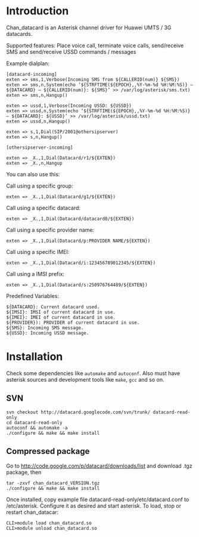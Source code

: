 # Introduction #
Chan\_datacard is an Asterisk channel driver for Huawei UMTS / 3G datacards.

Supported features: Place voice call, terminate voice calls, send/receive SMS and send/receive USSD commands / messages

Example dialplan:
```
[datacard-incoming] 
exten => sms,1,Verbose(Incoming SMS from ${CALLERID(num)} ${SMS}) 
exten => sms,n,System(echo ‘${STRFTIME(${EPOCH},,%Y-%m-%d %H:%M:%S)} – ${DATACARD} – ${CALLERID(num)}: ${SMS}’ >> /var/log/asterisk/sms.txt) 
exten => sms,n,Hangup()

exten => ussd,1,Verbose(Incoming USSD: ${USSD}) 
exten => ussd,n,System(echo ‘${STRFTIME(${EPOCH},,%Y-%m-%d %H:%M:%S)} – ${DATACARD}: ${USSD}’ >> /var/log/asterisk/ussd.txt) 
exten => ussd,n,Hangup()

exten => s,1,Dial(SIP/2001@othersipserver) 
exten => s,n,Hangup()

[othersipserver-incoming]

exten => _X.,1,Dial(Datacard/r1/${EXTEN}) 
exten => _X.,n,Hangup
```
You can also use this:

Call using a specific group:
```
exten => _X.,1,Dial(Datacard/g1/${EXTEN})
```
Call using a specific datacard:
```
exten => _X.,1,Dial(Datacard/datacard0/${EXTEN})
```
Call using a specific provider name:
```
exten => _X.,1,Dial(Datacard/p:PROVIDER NAME/${EXTEN})
```
Call using a specific IMEI:
```
exten => _X.,1,Dial(Datacard/i:123456789012345/${EXTEN})
```
Call using a IMSI prefix:
```
exten => _X.,1,Dial(Datacard/s:250976764489/${EXTEN})
```
Predefined Variables:
```
${DATACARD}: Current datacard used. 
${IMSI}: IMSI of current datacard in use. 
${IMEI}: IMEI of current datacard in use. 
${PROVIDER}): PROVIDER of current datacard in use. 
${SMS}: Incoming SMS message. 
${USSD}: Incoming USSD message.
```
# Installation #
Check some dependencies like `automake` and `autoconf`. Also must have asterisk sources and development tools like `make`, `gcc` and so on.
## SVN ##


```
svn checkout http://datacard.googlecode.com/svn/trunk/ datacard-read-only
cd datacard-read-only
autoconf && automake -a
./configure && make && make install
```
## Compressed package ##
Go to http://code.google.com/p/datacard/downloads/list and download .tgz package, then

```
tar -zxvf chan_datacard_VERSION.tgz
./configure && make && make install
```

Once installed, copy example file datacard-read-only/etc/datacard.conf to /etc/asterisk. Configure it as desired and start asterisk. To load, stop or restart chan\_datacar:

```
CLI>module load chan_datacard.so
CLI>module unload chan_datacard.so
```